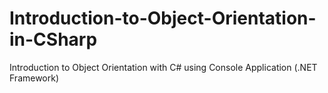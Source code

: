 # Introduction-to-Object-Orientation-in-CSharp
Introduction to Object Orientation with C# using Console Application (.NET Framework)
